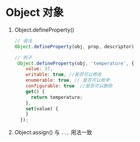 # Object 对象

1. Object.defineProperty()

   ```javascript
   // 语法
   Object.defineProperty(obj, prop, descriptor)
   
   // 例子
    Object.defineProperty(obj, 'temperature', {
       value: 37, 
       writable: true, //是否可以修改
       enumerable: true, // 是否可以枚举
       configurable: true  //是否可以删除
       get() {
         return temperature;
       },
       set(value) {
       }
     });
   
   ```

2. Object.assign() 与 `...` 用法一致

   